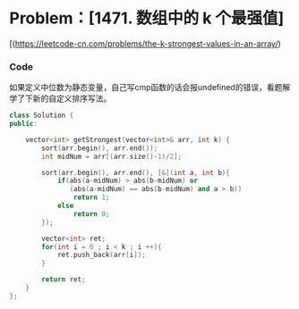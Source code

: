 # Problem：[1471. 数组中的 k 个最强值]

[(https://leetcode-cn.com/problems/the-k-strongest-values-in-an-array/)

### Code

如果定义中位数为静态变量，自己写cmp函数的话会报undefined的错误，看题解学了下新的自定义排序写法。

```c++
class Solution {
public:

    vector<int> getStrongest(vector<int>& arr, int k) {
        sort(arr.begin(), arr.end());
        int midNum = arr[(arr.size()-1)/2];

        sort(arr.begin(), arr.end(), [&](int a, int b){
            if(abs(a-midNum) > abs(b-midNum) or
               (abs(a-midNum) == abs(b-midNum) and a > b))
                return 1;
            else
                return 0;
        });

        vector<int> ret;
        for(int i = 0 ; i < k ; i ++){
            ret.push_back(arr[i]);
        }

        return ret;
    }
};
```


